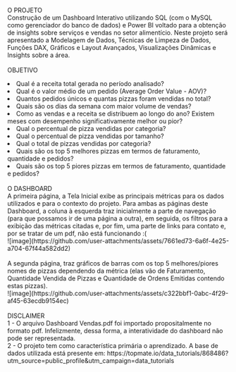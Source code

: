 O PROJETO
<br>
Construção de um Dashboard Interativo utilizando SQL (com o MySQL como gerenciador do banco de dados) e Power BI voltado para a obtenção de insights sobre serviços e vendas no setor alimentício. Neste projeto será apresentado a Modelagem de Dados, Técnicas de Limpeza de Dados, Funções DAX, Gráficos e Layout Avançados, Visualizações Dinâmicas e Insights sobre a área.
<br><br>
OBJETIVO
<br>
<li>Qual é a receita total gerada no período analisado? <br>
<li>Qual é o valor médio de um pedido (Average Order Value - AOV)? <br>
<li>Quantos pedidos únicos e quantas pizzas foram vendidas no total? <br>
<li>Quais são os dias da semana com maior volume de vendas? <br>
<li>Como as vendas e a receita se distribuem ao longo do ano? Existem meses com desempenho significativamente melhor ou pior? <br>
<li>Qual o percentual de pizza vendidas por categoria? <br>
<li>Qual o percentual de pizza vendidas por tamanho? <br>
<li>Qual o total de pizzas vendidas por categoria? <br>
<li>Quais são os top 5 melhores pizzas em termos de faturamento, quantidade e pedidos? <br>
<li>Quais são os top 5 piores pizzas em termos de faturamento, quantidade e pedidos?
<br><br>
O DASHBOARD
<br>
A primeira página, a Tela Inicial exibe as principais métricas para os dados utilizados e para o contexto do projeto. Para ambas as páginas deste Dashboard, a coluna à esquerda traz inicialmente a parte de navegação (para que possamos ir de uma página a outra), em seguida, os filtros para a exibição das métricas citadas e, por fim, uma parte de links para contato e, por se tratar de um pdf, não está funcionando :( <br>
![image](https://github.com/user-attachments/assets/7661ed73-6a6f-4e25-a704-67f44a582dd2)
<br><br>
A segunda página, traz gráficos de barras com os top 5 melhores/piores nomes de pizzas dependendo da métrica (elas vão de Faturamento, Quantidade Vendida de Pizzas e Quantidade de Ordens Emitidas contendo estas pizzas). <br>
![image](https://github.com/user-attachments/assets/c322bbf1-0abc-4f29-af45-63ecdb9154ec)
<br><br>
DISCLAIMER
<br>
1 - O arquivo Dashboard Vendas.pdf foi importado propositalmente no formato pdf. Infelizmente, dessa forma, a interatividade do dashboard não pode ser representada. 
<br>
2 - O projeto tem como característica primária o aprendizado. A base de dados utilizada está presente em: 
https://topmate.io/data_tutorials/868486?utm_source=public_profile&utm_campaign=data_tutorials 
